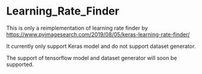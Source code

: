 # Learning_Rate_Finder
This is only a reimplementation of learning rate finder by https://www.pyimagesearch.com/2019/08/05/keras-learning-rate-finder/

It currently only support Keras model and do not support dataset generator.

The support of tensorflow model and dataset generator will soon be supported.
